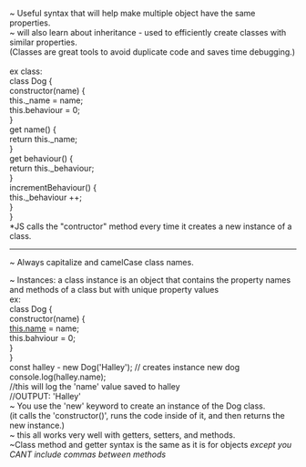 ~ Useful syntax that will help make multiple object have the same properties.  
~ will also learn about inheritance - used to efficiently create classes with similar properties.  
(Classes are great tools to avoid duplicate code and saves time debugging.)  
  \
ex class:  
class Dog {  
constructor(name) {  
this._name = name;  
this.behaviour = 0;  
}  
get name() {  
return this._name;  
}  
get behaviour() {  
return this._behaviour;  
}  
incrementBehaviour() {  
this._behaviour ++;  
}  
}  
*JS calls the "contructor" method every time it creates a new instance of a class.

---
~ Always capitalize and camelCase class names.  
  
~ Instances: a class instance is an object that contains the property names and methods of a class but with unique property values  
ex:  
class Dog {  
constructor(name) {  
[this.name](http://this.name/) = name;  
this.bahviour = 0;  
}  
}  
const halley - new Dog('Halley'); // creates instance new dog  
console.log(halley.name);  
//this will log the 'name' value saved to halley  
//OUTPUT: 'Halley'  
~ You use the 'new' keyword to create an instance of the Dog class.  
(it calls the 'constructor()', runs the code inside of it, and then returns the new instance.)  
~ this all works very well with getters, setters, and methods.  
~Class method and getter syntax is the same as it is for objects *except you CANT include commas between methods*